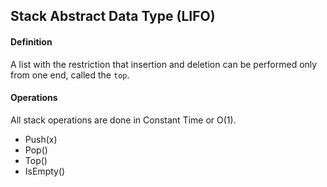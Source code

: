 ## Stack Abstract Data Type (LIFO)

#### Definition

A list with the restriction that insertion and deletion can be performed only from one end, called the `top`.

#### Operations

All stack operations are done in Constant Time or O(1).

- Push(x)
- Pop()
- Top()
- IsEmpty()